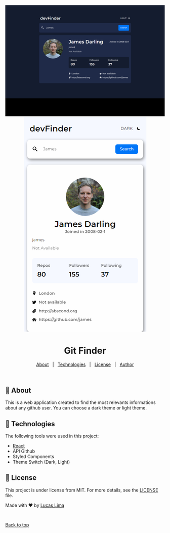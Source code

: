 <div align="center" id="top"> 
  <img src="./desktop.png" alt="Desktop Version" />
</div>

<div align="center" id="top"> 
  <img src="./mobileLight.png" alt="Mobile version" />
</div>

<h1 align="center">Git Finder</h1>

<p align="center">
  <a href="#dart-about">About</a> &#xa0; | &#xa0; 
  <a href="#rocket-technologies">Technologies</a> &#xa0; | &#xa0;
  <a href="#memo-license">License</a> &#xa0; | &#xa0;
  <a href="https://github.com/LuKezLima" target="_blank">Author</a>
</p>

<br>

## :dart: About ##

This is a web application created to find the most relevants informations about any github user.
You can choose a dark theme or light theme. 

## :rocket: Technologies ##

The following tools were used in this project:


- [React](https://pt-br.reactjs.org/)
- API Github
- Styled Components
- Theme Switch (Dark, Light)

## :memo: License ##

This project is under license from MIT. For more details, see the [LICENSE](LICENSE.md) file.


Made with :heart: by <a href="https://github.com/LuKezLima" target="_blank">Lucas Lima</a>

&#xa0;

<a href="#top">Back to top</a>
